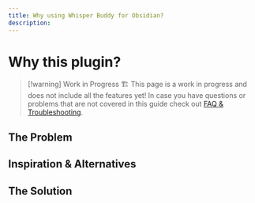 ```yaml
---
title: Why using Whisper Buddy for Obsidian?
description: 
---
```


# Why this plugin?

> [!warning] Work in Progress 🏗️
> This page is a work in progress and does not include all the features yet! In case you have questions or problems that are not covered in this guide check out [FAQ & Troubleshooting](./faq.md).

## The Problem

## Inspiration & Alternatives

## The Solution
